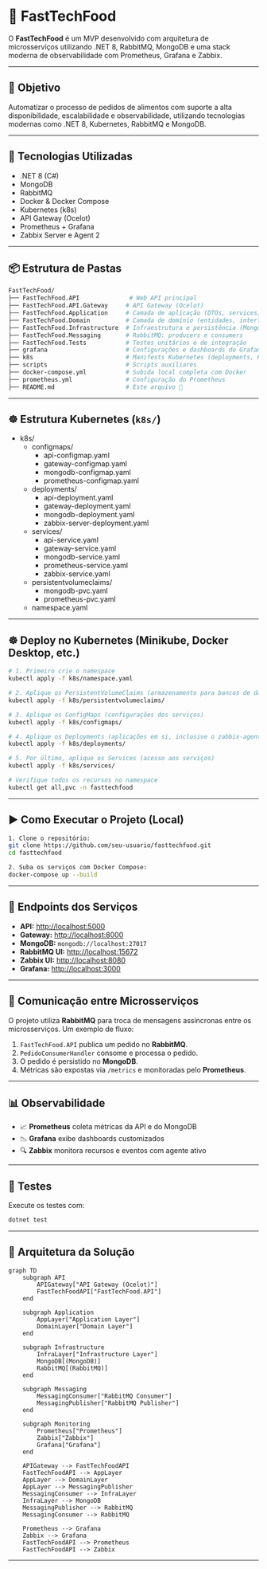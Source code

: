 # 🍔 FastTechFood
O **FastTechFood** é um MVP desenvolvido com arquitetura de microsserviços utilizando .NET 8, RabbitMQ, MongoDB e uma stack moderna de observabilidade com Prometheus, Grafana e Zabbix.

---
## 📌 Objetivo
Automatizar o processo de pedidos de alimentos com suporte a alta disponibilidade, escalabilidade e observabilidade, utilizando tecnologias modernas como .NET 8, Kubernetes, RabbitMQ e MongoDB.

---
## 🚀 Tecnologias Utilizadas
- .NET 8 (C#)
- MongoDB
- RabbitMQ
- Docker & Docker Compose
- Kubernetes (k8s)
- API Gateway (Ocelot)
- Prometheus + Grafana
- Zabbix Server e Agent 2
---
## 📦 Estrutura de Pastas
```bash
FastTechFood/
├── FastTechFood.API              # Web API principal
├── FastTechFood.API.Gateway     # API Gateway (Ocelot)
├── FastTechFood.Application     # Camada de aplicação (DTOs, services)
├── FastTechFood.Domain          # Camada de domínio (entidades, interfaces)
├── FastTechFood.Infrastructure  # Infraestrutura e persistência (MongoDB)
├── FastTechFood.Messaging       # RabbitMQ: producers e consumers
├── FastTechFood.Tests           # Testes unitários e de integração
├── grafana                      # Configurações e dashboards do Grafana
├── k8s                          # Manifests Kubernetes (deployments, PVC, services)
├── scripts                      # Scripts auxiliares
├── docker-compose.yml           # Subida local completa com Docker
├── prometheus.yml               # Configuração do Prometheus
├── README.md                    # Este arquivo 🙂
```
---
## ☸️ Estrutura Kubernetes (`k8s/`)
- k8s/
  - configmaps/
    - api-configmap.yaml
    - gateway-configmap.yaml
    - mongodb-configmap.yaml
    - prometheus-configmap.yaml
  - deployments/
    - api-deployment.yaml
    - gateway-deployment.yaml
    - mongodb-deployment.yaml
    - zabbix-server-deployment.yaml
  - services/
    - api-service.yaml
    - gateway-service.yaml
    - mongodb-service.yaml
    - prometheus-service.yaml
    - zabbix-service.yaml
  - persistentvolumeclaims/
    - mongodb-pvc.yaml
    - prometheus-pvc.yaml
  - namespace.yaml
---
## ☸️ Deploy no Kubernetes (Minikube, Docker Desktop, etc.)
```bash
# 1. Primeiro crie o namespace
kubectl apply -f k8s/namespace.yaml

# 2. Aplique os PersistentVolumeClaims (armazenamento para bancos de dados)
kubectl apply -f k8s/persistentvolumeclaims/

# 3. Aplique os ConfigMaps (configurações dos serviços)
kubectl apply -f k8s/configmaps/

# 4. Aplique os Deployments (aplicações em si, inclusive o zabbix-agent2)
kubectl apply -f k8s/deployments/

# 5. Por último, aplique os Services (acesso aos serviços)
kubectl apply -f k8s/services/

# Verifique todos os recursos no namespace
kubectl get all,pvc -n fasttechfood
```
---
## ▶️ Como Executar o Projeto (Local)
```bash
1. Clone o repositório:
git clone https://github.com/seu-usuario/fasttechfood.git
cd fasttechfood

2. Suba os serviços com Docker Compose:
docker-compose up --build
````
---
## 🔗 Endpoints dos Serviços
- **API:** [http://localhost:5000](http://localhost:5000)
- **Gateway:** [http://localhost:8000](http://localhost:8000)
- **MongoDB:** `mongodb://localhost:27017`
- **RabbitMQ UI:** [http://localhost:15672](http://localhost:15672)
- **Zabbix UI:** [http://localhost:8080](http://localhost:8080)
- **Grafana:** [http://localhost:3000](http://localhost:3000)
---
## 📮 Comunicação entre Microsserviços
O projeto utiliza **RabbitMQ** para troca de mensagens assíncronas entre os microsserviços. Um exemplo de fluxo:
1. `FastTechFood.API` publica um pedido no **RabbitMQ**.
2. `PedidoConsumerHandler` consome e processa o pedido.
3. O pedido é persistido no **MongoDB**.
4. Métricas são expostas via `/metrics` e monitoradas pelo **Prometheus**.
---
## 📊 Observabilidade
- 📈 **Prometheus** coleta métricas da API e do MongoDB
- 📉 **Grafana** exibe dashboards customizados
- 🔍 **Zabbix** monitora recursos e eventos com agente ativo
---
## 🧪 Testes
Execute os testes com:
```bash
dotnet test
````
---
## 📐 Arquitetura da Solução
```mermaid
graph TD
    subgraph API
        APIGateway["API Gateway (Ocelot)"]
        FastTechFoodAPI["FastTechFood.API"]
    end

    subgraph Application
        AppLayer["Application Layer"]
        DomainLayer["Domain Layer"]
    end

    subgraph Infrastructure
        InfraLayer["Infrastructure Layer"]
        MongoDB[(MongoDB)]
        RabbitMQ[(RabbitMQ)]
    end

    subgraph Messaging
        MessagingConsumer["RabbitMQ Consumer"]
        MessagingPublisher["RabbitMQ Publisher"]
    end

    subgraph Monitoring
        Prometheus["Prometheus"]
        Zabbix["Zabbix"]
        Grafana["Grafana"]
    end

    APIGateway --> FastTechFoodAPI
    FastTechFoodAPI --> AppLayer
    AppLayer --> DomainLayer
    AppLayer --> MessagingPublisher
    MessagingConsumer --> InfraLayer
    InfraLayer --> MongoDB
    MessagingPublisher --> RabbitMQ
    MessagingConsumer --> RabbitMQ

    Prometheus --> Grafana
    Zabbix --> Grafana
    FastTechFoodAPI --> Prometheus
    FastTechFoodAPI --> Zabbix
```
---
